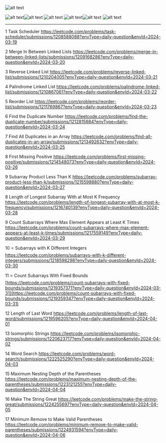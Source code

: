                                  
                                                       
![alt text](https://github.com/rishisoni90/Coding-Problems/assets/55064658/c48ddd82-af6b-4d40-935c-731ef5807127)                     


                             





![alt text](https://github.com/rishisoni90/Coding-Problems/assets/55064658/70ff4d35-e6b2-4119-b33d-675d0009c4a9)![alt text](https://github.com/rishisoni90/Coding-Problems/assets/55064658/cdb23e2a-4165-4951-ab26-7db1b7e030f0) ![alt text](https://github.com/rishisoni90/Coding-Problems/assets/55064658/3777e388-1ed0-483f-b37a-0e4d41acd1ee)
![alt text](https://github.com/rishisoni90/Coding-Problems/assets/55064658/bc58d285-e478-471f-8120-b8f4406ea8c2)![alt text](https://github.com/rishisoni90/Coding-Problems/assets/55064658/febc75fe-cb74-4faa-a71b-04e88ae9ade9)
![alt text](https://github.com/rishisoni90/Coding-Problems/assets/55064658/687be210-91ee-4744-8a28-33fc5cb03c4e)





*********************************************************************************************************************************************************************************************


                               
 1 Task Scheduler                                    https://leetcode.com/problems/task-scheduler/submissions/1208588088?envType=daily-question&envId=2024-03-19

 2 Merge In Between Linked Lists                     https://leetcode.com/problems/merge-in-between-linked-lists/submissions/1209168286?envType=daily-question&envId=2024-03-20

 3 Reverse Linked List                               https://leetcode.com/problems/reverse-linked-list/submissions/1210204005?envType=daily-question&envId=2024-03-21

 4  Palindrome Linked List                           https://leetcode.com/problems/palindrome-linked-list/submissions/1210867061?envType=daily-question&envId=2024-03-22

5  Reorder List                                      https://leetcode.com/problems/reorder-list/submissions/1211769867?envType=daily-question&envId=2024-03-23

6 Find the Duplicate Number                           https://leetcode.com/problems/find-the-duplicate-number/submissions/1212815684?envType=daily-question&envId=2024-03-24

7 Find All Duplicates in an Array                     https://leetcode.com/problems/find-all-duplicates-in-an-array/submissions/1213492632?envType=daily-question&envId=2024-03-25

8 First Missing Positive                              https://leetcode.com/problems/first-missing-positive/submissions/1214548073?envType=daily-question&envId=2024-03-26

9 Subarray Product Less Than K                        https://leetcode.com/problems/subarray-product-less-than-k/submissions/1215598880?envType=daily-question&envId=2024-03-27

8 Length of Longest Subarray With at Most K Frequency https://leetcode.com/problems/length-of-longest-subarray-with-at-most-k-frequency/submissions/1216740139?envType=daily-question&envId=2024-03-28

9 Count Subarrays Where Max Element Appears at Least K Times https://leetcode.com/problems/count-subarrays-where-max-element-appears-at-least-k-times/submissions/1217559149?envType=daily-question&envId=2024-03-29

10 ⭐ Subarrays with K Different Integers                 https://leetcode.com/problems/subarrays-with-k-different-integers/submissions/1218598298?envType=daily-question&envId=2024-03-30

11 ⭐ Count Subarrays With Fixed Bounds                  [https://leetcode.com/problems/count-subarrays-with-fixed-bounds/submissions/1219357371?envType=daily-question&envId=2024-03-31](https://leetcode.com/problems/count-subarrays-with-fixed-bounds/submissions/1219359347?envType=daily-question&envId=2024-03-31)

12 Length of Last Word                                https://leetcode.com/problems/length-of-last-word/submissions/1219596205?envType=daily-question&envId=2024-04-01

13 Isomorphic Strings                                https://leetcode.com/problems/isomorphic-strings/submissions/1220623717?envType=daily-question&envId=2024-04-02

14 Word Search                                       https://leetcode.com/problems/word-search/submissions/1222525290?envType=daily-question&envId=2024-04-03

15  Maximum Nesting Depth of the Parentheses        https://leetcode.com/problems/maximum-nesting-depth-of-the-parentheses/submissions/1223121255?envType=daily-question&envId=2024-04-04

16 Make The String Great                            https://leetcode.com/problems/make-the-string-great/submissions/1224255697?envType=daily-question&envId=2024-04-05

17 Minimum Remove to Make Valid Parentheses        https://leetcode.com/problems/minimum-remove-to-make-valid-parentheses/submissions/1224931594?envType=daily-question&envId=2024-04-06

